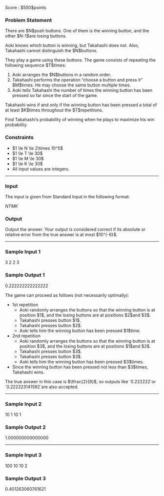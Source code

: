 
<div>

<span>

<span>

<p>
Score : $550$points
</p>

<div>

<section>

### **Problem Statement**

<p>
There are $N$push buttons. One of them is the winning button, and the other $N-1$are losing buttons.
</p>

<p>
Aoki knows which button is winning, but Takahashi does not. Also, Takahashi cannot distinguish the $N$buttons.
</p>

<p>
They play a game using these buttons. The game consists of repeating the following sequence $T$times:
</p>

<ol>

<li>
Aoki arranges the $N$buttons in a random order.
</li>

<li>
Takahashi performs the operation “choose a button and press it” $M$times. He may choose the same button multiple times.
</li>

<li>
Aoki tells Takahashi the number of times the winning button has been pressed so far since the start of the game.
</li>

</ol>

<p>
Takahashi wins if and only if the winning button has been pressed a total of at least $K$times throughout the $T$repetitions.
</p>

<p>
Find Takahashi’s probability of winning when he plays to maximize his win probability.
</p>

</section>

</div>

<div>

<section>

### **Constraints**

<ul>

<li>
$1 \le N \le 2\times 10^5$
</li>

<li>
$1 \le T \le 30$
</li>

<li>
$1 \le M \le 30$
</li>

<li>
$1 \le K \le 30$
</li>

<li>
All input values are integers.
</li>

</ul>

</section>

</div>

---

<div>

<div>

<section>

### **Input**

<p>
The input is given from Standard Input in the following format:
</p>

<div>

$N$$T$$M$$K$
</div>

</section>

</div>

<div>

<section>

### **Output**

<p>
Output the answer. Your output is considered correct if its absolute or relative error from the true answer is at most $10^{-6}$.
</p>

</section>

</div>

</div>

---

<div>

<section>

### **Sample Input 1**

<div>

3 2 2 3

</div>

</section>

</div>

<div>

<section>

### **Sample Output 1**

<div>

0.222222222222222

</div>

<p>
The game can proceed as follows (not necessarily optimally):
</p>

<ul>

<li>
1st repetition
<ul>

<li>
Aoki randomly arranges the buttons so that the winning button is at position $1$, and the losing buttons are at positions $2$and $3$.
</li>

<li>
Takahashi presses button $1$.
</li>

<li>
Takahashi presses button $2$.
</li>

<li>
Aoki tells him the winning button has been pressed $1$time.
</li>

</ul>

</li>

<li>
2nd repetition
<ul>

<li>
Aoki randomly arranges the buttons so that the winning button is at position $3$, and the losing buttons are at positions $1$and $2$.
</li>

<li>
Takahashi presses button $3$.
</li>

<li>
Takahashi presses button $3$.
</li>

<li>
Aoki tells him the winning button has been pressed $3$times.
</li>

</ul>

</li>

<li>
Since the winning button has been pressed not less than $3$times, Takahashi wins.
</li>

</ul>

<p>
The true answer in this case is $\tfrac{2}{9}$, so outputs like `0.222222`or `0.222223141592`are also accepted.
</p>

</section>

</div>

---

<div>

<section>

### **Sample Input 2**

<div>

10 1 10 1

</div>

</section>

</div>

<div>

<section>

### **Sample Output 2**

<div>

1.000000000000000

</div>

</section>

</div>

---

<div>

<section>

### **Sample Input 3**

<div>

100 10 10 2

</div>

</section>

</div>

<div>

<section>

### **Sample Output 3**

<div>

0.401263060761621

</div>

</section>

</div>

</span>

</span>

</div>
